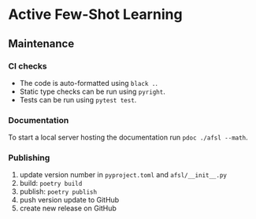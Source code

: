 # Active Few-Shot Learning

## Maintenance

### CI checks

* The code is auto-formatted using `black .`.
* Static type checks can be run using `pyright`.
* Tests can be run using `pytest test`.

### Documentation

To start a local server hosting the documentation run ```pdoc ./afsl --math```.

### Publishing

1. update version number in `pyproject.toml` and `afsl/__init__.py`
2. build: `poetry build`
3. publish: `poetry publish`
4. push version update to GitHub
5. create new release on GitHub
